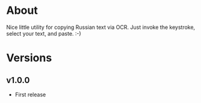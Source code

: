 # About

Nice little utility for copying Russian text via OCR. Just invoke the keystroke, select your text, and paste. :-)

# Versions

## v1.0.0

- First release
